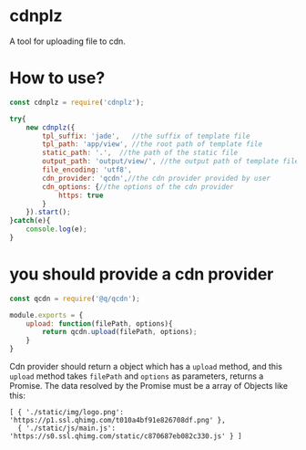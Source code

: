 # cdnplz
A tool for uploading file to cdn.

# How to use?

```javascript
const cdnplz = require('cdnplz');

try{
    new cdnplz({
        tpl_suffix: 'jade',   //the suffix of template file
        tpl_path: 'app/view', //the root path of template file
        static_path: '.',  //the path of the static file
        output_path: 'output/view/', //the output path of template file
        file_encoding: 'utf8',
        cdn_provider: 'qcdn',//the cdn provider provided by user
        cdn_options: {//the options of the cdn provider
            https: true
        }
    }).start();
}catch(e){
    console.log(e);
}
```

# you should provide a cdn provider

```javascript
const qcdn = require('@q/qcdn');

module.exports = {
    upload: function(filePath, options){
        return qcdn.upload(filePath, options);
    }
}
```
Cdn provider should return a object which has a `upload` method, and this `upload` method takes `filePath` and `options` as parameters, returns a Promise. The data resolved by the Promise must be a array of Objects like this:
```
[ { './static/img/logo.png': 'https://p1.ssl.qhimg.com/t010a4bf91e826708df.png' },
  { './static/js/main.js': 'https://s0.ssl.qhimg.com/static/c870687eb082c330.js' } ]
```

